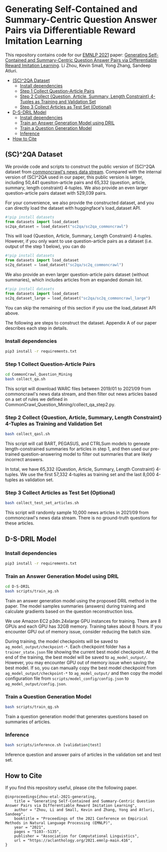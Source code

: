 # Generating Self-Contained and Summary-Centric Question Answer Pairs via Differentiable Reward Imitation Learning

This repository contains code for our [EMNLP 2021](https://aclanthology.org/2021.emnlp-main.416/) paper: 
[Generating Self-Contained and Summary-Centric Question Answer Pairs via Differentiable Reward Imitation Learning](https://arxiv.org/pdf/2109.04689.pdf). Li Zhou, Kevin Small, Yong Zhang, Sandeep Atluri.

- [(SC)^2QA Dataset](#sc2qa-dataset)
  - [Install dependencies](#install-dependencies)
  - [Step 1 Collect Question-Article Pairs](#step-1-collect-question-article-pairs)
  - [Step 2 Collect {Question, Article, Summary, Length Constraint} 4-Tuples as Training and Validation Set](#step-2-collect-question-article-summary-length-constraint-4-tuples-as-training-and-validation-set)
  - [Step 3 Collect Articles as Test Set (Optional)](#step-3-collect-articles-as-test-set-optional)
- [D-S-DRIL Model](#d-s-dril-model)
  - [Install dependencies](#install-dependencies-1)
  - [Train an Answer Generation Model using DRIL](#train-an-answer-generation-model-using-dril)
  - [Train a Question Generation Model](#train-a-question-generation-model)
  - [Inference](#inference)
- [How to Cite](#how-to-cite)

## (SC)^2QA Dataset
We provide code and scripts to construct the public version of (SC)^2QA dataset from [commoncrawl's news data stream](https://commoncrawl.org/2016/10/news-dataset-available/). Compared with the internal version of (SC)^2QA used in our paper, this public version is larger, including 50,441 quesiton-article pairs and 65,332 {question, article, summary, length constraint} 4-tuples. We also provide an even larger question-article pairs dataset with 529,039 pairs.

For your convenience, we also provide the constructed dataset, and you can directly load the dataset with huggingface's load_dataset API.

```python
#!pip install datasets
from datasets import load_dataset
sc2qa_dataset = load_dataset("sc2qa/sc2qa_commoncrawl")
```

This will load {Question, Article, Summary, Length Constraint} 4-tuples. However, if you only want to use question-article pairs as a dataset (i.e. output of the step 1 below), you can do
```python
#!pip install datasets
from datasets import load_dataset
sc2q_dataset = load_dataset("sc2qa/sc2q_commoncrawl")
```

We also provide an even larger question-article pairs dataset (without summaries), which includes articles from an expanded domain list.
```python
#!pip install datasets
from datasets import load_dataset
sc2q_dataset_large = load_dataset("sc2qa/sc2q_commoncrawl_large")
```
You can skip the remaining of this section if you use the load_dataset API above.

The following are steps to construct the dataset. Appendix A of our paper describes each step in details.
### Install dependencies
```bash
pip3 install -r requirements.txt
```
### Step 1 Collect Question-Article Pairs

```bash
cd CommonCrawl_Question_Mining
bash collect_qa.sh
```

This script will download WARC files between 2019/01 to 2021/09 from commoncrawl's news data stream, and then filter out news articles based on a set of rules we defined in CommonCrawl_Question_Mining/collect_qa_step2.py.

### Step 2 Collect {Question, Article, Summary, Length Constraint} 4-Tuples as Training and Validation Set

```bash
bash collect_qasl.sh
```

This script will call BART, PEGASUS, and CTRLSum models to geneate length-constrained summaries for articles in step 1, and then used our pre-trained question-answering model to filter out summaries that are likely incorrect answers.

In total, we have 65,332 {Question, Article, Summary, Length Constraint} 4-tuples. We use the first 57,332 4-tuples as training set and the last 8,000 4-tuples as validation set. 

### Step 3 Collect Articles as Test Set (Optional)

```bash
bash collect_test_set_articles.sh
```

This script will randomly sample 10,000 news articles in 2021/09 from commoncrawl's news data stream. There is no ground-truth questions for these articles.

## D-S-DRIL Model

### Install dependencies
```bash
pip3 install -r requirements.txt
```

### Train an Answer Generation Model using DRIL

```bash
cd D-S-DRIL
bash scripts/train_ag.sh
```

Train an answer generation model using the proposed DRIL method in the paper. The model samples summaries (answers) during training and calculate gradients based on the question reconstruction loss.

We use Amazon EC2 p3dn.24xlarge GPU instances for training. There are 8 GPUs and each GPU has 32GB memory. Training takes about 8 hours. If you encounter GPU out of memory issue, consider reducing the batch size.

During training, the model checkpoints will be saved to `ag_model_output/checkpoint-*`. Each checkpoint folder has a `trainer_state.json` file showing the current best model checkpoint. At the end of the training, the best model will be saved to `ag_model_output/`. However, you may encounter GPU out of memory issue when saving the best model. If so, you can manually copy the best model checkpoint from  `ag_model_output/checkpoint-*` to `ag_model_output/` and then copy the model configuration file from `scripts/model_config/config.json` to `ag_model_output/config.json`.
### Train a Question Generation Model

```bash
bash scripts/train_qg.sh
```

Train a question generation model that generates questions based on summaries of articles.

### Inference

```bash
bash scripts/inference.sh [validation|test]
```
Inference question and answer pairs of articles in the validation set and test set.

## How to Cite
If you find this repository useful, please cite the following paper.
```
@inproceedings{zhou-etal-2021-generating,
    title = "Generating Self-Contained and Summary-Centric Question Answer Pairs via Differentiable Reward Imitation Learning",
    author = "Zhou, Li and Small, Kevin and Zhang, Yong and Atluri, Sandeep",
    booktitle = "Proceedings of the 2021 Conference on Empirical Methods in Natural Language Processing (EMNLP)",
    year = "2021",
    pages = "5103--5135",
    publisher = "Association for Computational Linguistics",
    url = "https://aclanthology.org/2021.emnlp-main.416",
}
```

